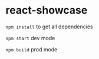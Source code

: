 # react-showcase

`npm install` to get all dependencies

`npm start` dev mode

`npm build` prod mode
